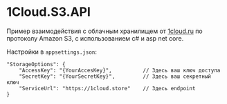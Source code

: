 # 1Cloud.S3.API

Пример взаимодействия с облачным хранилищем от [1cloud.ru](https://1cloud.ru/ref/339507) по протоколу Amazon S3, с использованием с# и asp net core.

Настройки в `appsettings.json`:

```
"StorageOptions": {
    "AccessKey": "{YourAccesKey}",          // Здесь ваш ключ доступа
    "SecretKey": "{YourSecretKey}",         // Здесь ваш секретный ключ
    "ServiceUrl": "https://1cloud.store"    // Здесь endpoint
}
```